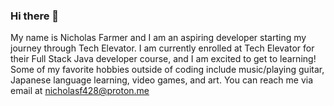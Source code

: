 ### Hi there 👋

<!--
**DiscoBusiness/DiscoBusiness** is a ✨ _special_ ✨ repository because its `README.md` (this file) appears on your GitHub profile.

Here are some ideas to get you started:

- 🔭 I’m currently working on ...
- 🌱 I’m currently learning ...
- 👯 I’m looking to collaborate on ...
- 🤔 I’m looking for help with ...
- 💬 Ask me about ...
- 📫 How to reach me: ...
- 😄 Pronouns: ...
- ⚡ Fun fact: ...
-->
My name is Nicholas Farmer and I am an aspiring developer starting my journey through Tech Elevator. 
I am currently enrolled at Tech Elevator for their Full Stack Java developer course, and I am excited to get to learning!
Some of my favorite hobbies outside of coding include music/playing guitar, Japanese language learning, video games, and art.
You can reach me via email at nicholasf428@proton.me
